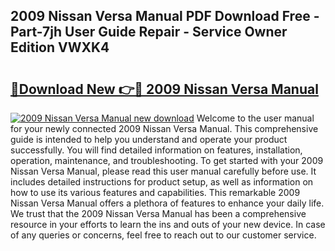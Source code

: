 ## 2009 Nissan Versa Manual PDF Download Free - Part-7jh User Guide Repair - Service Owner Edition VWXK4

# <h2><a href="http://bc36453.oget.top/?id=2009+Nissan+Versa+Manual">🔗Download New 👉🔴 2009 Nissan Versa Manual</a></h2>

[![2009 Nissan Versa Manual new download](https://i.imgur.com/5g1atiW.png)](http://bc36453.oget.top/?id=2009+Nissan+Versa+Manual)
Welcome to the user manual for your newly connected 2009 Nissan Versa Manual. This comprehensive guide is intended to help you understand and operate your product successfully. You will find detailed information on features, installation, operation, maintenance, and troubleshooting. To get started with your 2009 Nissan Versa Manual, please read this user manual carefully before use. It includes detailed instructions for product setup, as well as information on how to use its various features and capabilities. This remarkable 2009 Nissan Versa Manual offers a plethora of features to enhance your daily life. We trust that the 2009 Nissan Versa Manual has been a comprehensive resource in your efforts to learn the ins and outs of your new device. In case of any queries or concerns, feel free to reach out to our customer service.

